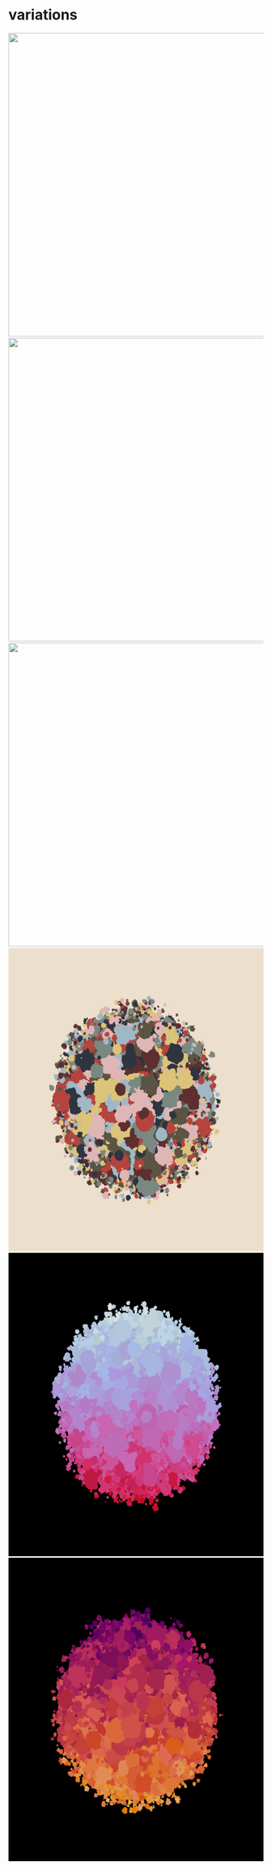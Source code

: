 # variations
<img src="variations/spin1.gif" width="600" height="600">
<img src="variations/spin2.gif" width="600" height="600">
<img src="variations/spin3.gif" width="600" height="600">
<img src="variations/still1.png" width="600" height="600">
<img src="variations/still2.png" width="600" height="600">
<img src="variations/still3.png" width="600" height="600">

